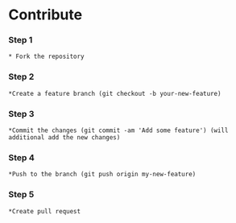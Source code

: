 # Contribute

### Step 1
	* Fork the repository

### Step 2
	*Create a feature branch (git checkout -b your-new-feature)

### Step 3
	*Commit the changes (git commit -am 'Add some feature') (will additional add the new changes)

### Step 4
    *Push to the branch (git push origin my-new-feature)

### Step 5
    *Create pull request

